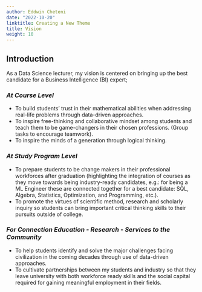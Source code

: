 ```yaml
---
author: Eddwin Cheteni
date: "2022-10-20"
linktitle: Creating a New Theme
title: Vision
weight: 10
---
```



## Introduction

As a Data Science lecturer, my vision is centered on bringing up the best candidate for a Business Intelligence (BI) expert;

### _At Course Level_

- To build students’ trust in their mathematical abilities when addressing real-life problems through data-driven approaches. 
- To inspire free-thinking and collaborative mindset among students and teach them to be game-changers in their chosen professions. (Group tasks to encourage teamwork). 
- To inspire the minds of a generation through logical thinking. 

###	_At Study Program Level_

- To prepare students to be change makers in their professional workforces after graduation (highlighting the integration of courses as they move towards being industry-ready candidates, e.g.: for being a ML Engineer these are connected together for a best candidate:  SQL, Algebra, Statistics, Optimization, and Programming, etc.).
- To promote the virtues of scientific method, research and scholarly inquiry so students can bring important critical thinking skills to their pursuits outside of college.

### _For Connection Education - Research - Services to the Community_

- To help students identify and solve the major challenges facing civilization in the coming decades through use of data-driven approaches. 
- To cultivate partnerships between my students and industry so that they leave university with both workforce ready skills and the social capital required for gaining meaningful employment in their fields.